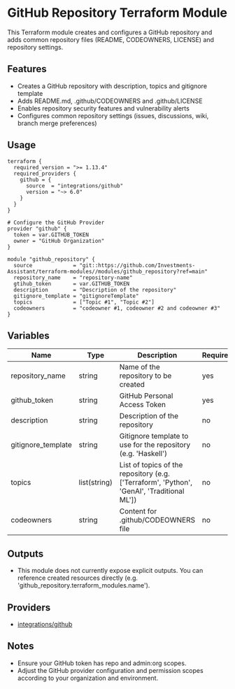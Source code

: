 # GitHub Repository Terraform Module

This Terraform module creates and configures a GitHub repository and adds common repository files (README, CODEOWNERS, LICENSE) and repository settings.

## Features

- Creates a GitHub repository with description, topics and gitignore template
- Adds README.md, .github/CODEOWNERS and .github/LICENSE
- Enables repository security features and vulnerability alerts
- Configures common repository settings (issues, discussions, wiki, branch merge preferences)

## Usage

```hcl
terraform {
  required_version = ">= 1.13.4"
  required_providers {
    github = {
      source  = "integrations/github"
      version = "~> 6.0"
    }
  }
}

# Configure the GitHub Provider
provider "github" {
  token = var.GITHUB_TOKEN
  owner = "GitHub Organization"
}

module "github_repository" {
  source             = "git::https://github.com/Investments-Assistant/terraform-modules//modules/github_repository?ref=main"
  repository_name    = "repository-name"
  gtihub_token       = var.GITHUB_TOKEN
  description        = "Description of the repository"
  gitignore_template = "gitignoreTemplate"
  topics             = ["Topic #1", "Topic #2"]
  codeowners         = "codeowner #1, codeowner #2 and codeowner #3"
}
```

## Variables

| Name                | Type          | Description                                                                                 | Required |
|---------------------|---------------|---------------------------------------------------------------------------------------------|----------|
| repository_name     | string        | Name of the repository to be created                                                        | yes      |
| github_token        | string        | GitHub Personal Access Token                                                                | yes      |
| description         | string        | Description of the repository                                                               | no       |
| gitignore_template  | string        | Gitignore template to use for the repository (e.g. 'Haskell')                               | no       |
| topics              | list(string)  | List of topics of the repository (e.g. ['Terraform', 'Python', 'GenAI', 'Traditional ML'])  | no       |
| codeowners          | string        | Content for .github/CODEOWNERS file                                                         | no       |

## Outputs

- This module does not currently expose explicit outputs. You can reference created resources directly (e.g. 'github_repository.terraform_modules.name').

## Providers

- [integrations/github](https://registry.terraform.io/providers/integrations/github/latest)

## Notes

- Ensure your GitHub token has repo and admin:org scopes.
- Adjust the GitHub provider configuration and permission scopes according to your organization and environment.
